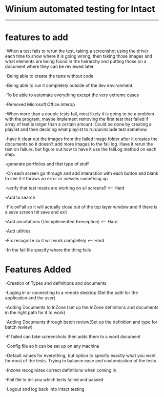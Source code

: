 # Winium automated testing for Intact
--------
# features to add
-When a test fails to rerun the test, taking a screenshot using the driver each time to show where it is going wrong, then taking those images and what elements are being found in the heirarchy and putting those on a document where they can be reviewed later.

-Being able to create the tests without code

-Being able to run it completely outside of the dev environment. 

-To be able to automate everything except the very extreme cases

-Removed Microsoft.Office.Interop

-When more than a couple tests fail, most likely it is going to be a problem with the program, maybe implement removing the first test that failed if array of test is larger than a certain amount. Could be done by creating a playlist and then deciding what playlist to run/uninclude test somehow.

-have it clear out the images from the failed image folder after it creates the documents so it doesn't add more images to the fail log. Have it rerun the test on failure, but figure out how to have it use the failLog method on each step.

-generate portfolios and that type of stuff

-On each screen go through and add interaction with each button and blank to see if it throws an error or messes something up
 
-verify that test resets are working on all screens!! <-- Hard


-Add to search 

-Fix onFail so it will actually close out of the top layer window and if there is a save screen hit save and exit

-Add annotations (Unimplemented Exeception) <-- Hard


-Add utilities

-Fix recognize so it will work completely <-- Hard

-In the fail file specify where the thing fails

# Features Added 

-Creation of Types and definitions and documents

-Loging in or connecting to a remote desktop (Set the path for the application and the user) 

-Adding Documents to InZone (set up the InZone definitions and documents in the right path for it to work)

-Adding Documents through batch review(Set up the definition and type for batch review)

-If failed can take screenshots then adds them to a word document

-Config file so it can be set up on any machine

-Default values for everything, but option to specify exactly what you want for most of the tests. Trying to balance ease and customization of the tests 

-Inzone recoginizes correct definitions when coming in. 

-Fail file to tell you which tests failed and passed

-Logout and log back into intact testing

